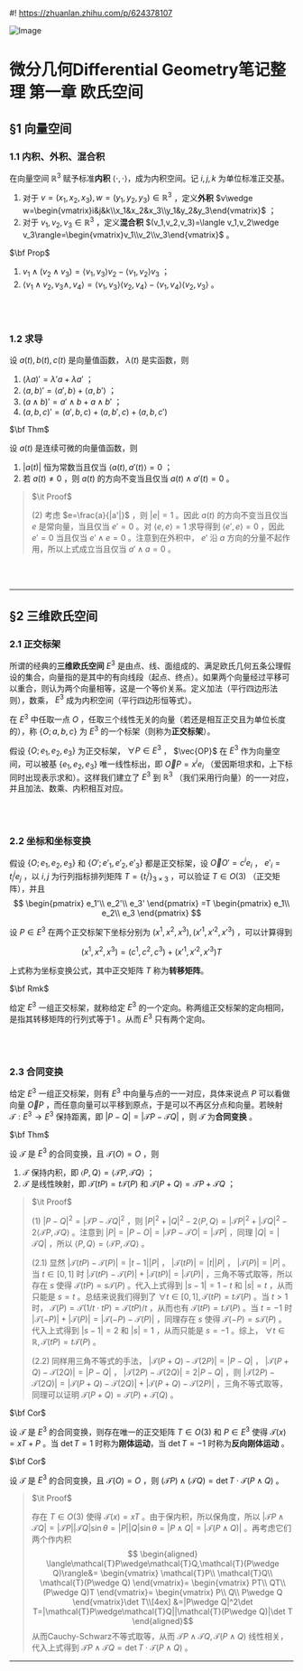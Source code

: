 #! https://zhuanlan.zhihu.com/p/624378107

![Image](https://pic4.zhimg.com/80/v2-622bd1f3a8acf5d0eaa5b95d0bf4657a.jpg)

# 微分几何Differential Geometry笔记整理 第一章 欧氏空间

## §1 向量空间

### 1.1 内积、外积、混合积

在向量空间 $\mathbb{R}^3$ 赋予标准**内积** $\langle\cdot,\cdot\rangle$，成为内积空间。记 $i,j,k$ 为单位标准正交基。

1. 对于 $v=(x_1,x_2,x_3),w=(y_1,y_2,y_3)\in\mathbb{R}^3$ ，定义**外积** $v\wedge w=\begin{vmatrix}i&j&k\\x_1&x_2&x_3\\y_1&y_2&y_3\end{vmatrix}$ ；
2. 对于 $v_1,v_2,v_3\in\mathbb{R}^3$ ，定义**混合积** $(v_1,v_2,v_3)=\langle v_1,v_2\wedge v_3\rangle=\begin{vmatrix}v_1\\v_2\\v_3\end{vmatrix}$ 。

$\bf Prop$

1. $v_1\wedge(v_2\wedge v_3)=\langle v_1,v_3\rangle v_2-\langle v_1,v_2\rangle v_3$ ；
2. $\langle v_1\wedge v_2,v_3\wedge,v_4\rangle=\langle v_1,v_3\rangle\langle v_2,v_4\rangle-\langle v_1,v_4\rangle\langle v_2,v_3\rangle$ 。

<br/><br/>

### 1.2 求导

设 $a(t),b(t),c(t)$ 是向量值函数， $\lambda(t)$ 是实函数，则
1. $(\lambda a)'=\lambda' a+\lambda a'$ ；
2. $\langle a,b\rangle'=\langle a',b\rangle+\langle a,b'\rangle$ ；
3. $(a\wedge b)'=a'\wedge b+a\wedge b'$ ；
4. $(a,b,c)'=(a',b,c)+(a,b',c)+(a,b,c')$

$\bf Thm$

设 $a(t)$ 是连续可微的向量值函数，则

1. $|a(t)|$ 恒为常数当且仅当 $\langle a(t),a'(t)\rangle=0$ ；
2. 若 $a(t)\neq 0$ ，则 $a(t)$ 的方向不变当且仅当 $a(t)\wedge a'(t)=0$ 。

> $\it Proof$
>
> (2) 考虑 $e=\frac{a}{|a'|}$ ，则 $|e|=1$ 。因此 $a(t)$ 的方向不变当且仅当 $e$ 是常向量，当且仅当 $e'=0$ 。对 $\langle e,e\rangle=1$ 求导得到 $\langle e',e\rangle=0$ ，因此 $e'=0$ 当且仅当 $e'\wedge e=0$ 。注意到在外积中， $e'$ 沿 $a$ 方向的分量不起作用，所以上式成立当且仅当 $a'\wedge a=0$ 。

<br/><br/>

---

## §2 三维欧氏空间

### 2.1 正交标架

所谓的经典的**三维欧氏空间** $E^3$ 是由点、线、面组成的、满足欧氏几何五条公理假设的集合，向量指的是其中的有向线段（起点、终点）。如果两个向量经过平移可以重合，则认为两个向量相等，这是一个等价关系。定义加法（平行四边形法则），数乘， $E^3$ 成为内积空间（平行四边形恒等式）。

在 $E^3$ 中任取一点 $O$ ，任取三个线性无关的向量（若还是相互正交且为单位长度的），称 $\{O;a,b,c\}$ 为 $E^3$ 的一个标架（则称为**正交标架**）。

假设 $\{O;e_1,e_2,e_3\}$ 为正交标架， $\forall P\in E^3$ ， $\vec{OP}$ 在 $E^3$ 作为向量空间，可以被基 $\{e_1,e_2,e_3\}$ 唯一线性标出，即 $\vec OP=x^ie_i$ （爱因斯坦求和，上下标同时出现表示求和）。这样我们建立了 $E^3$ 到 $\mathbb{R}^3$ （我们采用行向量）的一一对应，并且加法、数乘、内积相互对应。

<br/><br/>

### 2.2 坐标和坐标变换

假设 $\{O;e_1,e_2,e_3\}$ 和 $\{O';e'_1,e'_2,e'_3\}$ 都是正交标架，设 $\vec OO'=c^ie_i$ ， $e'_i=t_i^je_j$ ，以 $i,j$ 为行列指标排列矩阵 $T=\{t_i^j\}_{3\times 3}$ ，可以验证 $T\in O(3)$ （正交矩阵），并且
$$
\begin{pmatrix}
e_1'\\
e_2'\\
e_3'
\end{pmatrix}
=T
\begin{pmatrix}
e_1\\
e_2\\
e_3
\end{pmatrix}
$$

设 $P\in E^3$ 在两个正交标架下坐标分别为 $(x^1,x^2,x^3),(x'^1,x'^2,x'^3)$ ，可以计算得到

$$
(x^1,x^2,x^3)=(c^1,c^2,c^3)+(x'^1,x'^2,x'^3)T
$$

上式称为坐标变换公式，其中正交矩阵 $T$ 称为**转移矩阵**。

$\bf Rmk$

给定 $E^3$ 一组正交标架，就称给定 $E^3$ 的一个定向。称两组正交标架的定向相同，是指其转移矩阵的行列式等于1 。从而 $E^3$ 只有两个定向。

<br/><br/>

### 2.3 合同变换

给定 $E^3$ 一组正交标架，则有 $E^3$ 中向量与点的一一对应，具体来说点 $P$ 可以看做向量 $\vec OP$ ，而任意向量可以平移到原点，于是可以不再区分点和向量。若映射 $\mathcal{T}:E^3\to E^3$ 保持距离，即 $|P-Q|=|\mathcal{T}P-\mathcal{T}Q|$ ，则 $\mathcal{T}$ 为**合同变换** 。

$\bf Thm$

设 $\mathcal{T}$ 是 $E^3$ 的合同变换，且 $\mathcal{T}(O)=O$ ，则

1. $\mathcal{T}$ 保持内积，即 $\langle P,Q\rangle=\langle\mathcal{T}P,\mathcal{T}Q\rangle$ ；
2. $\mathcal{T}$ 是线性映射，即 $\mathcal{T}(tP)=t\mathcal{T}(P)$
和 $\mathcal{T}(P+Q)=\mathcal{T}P+\mathcal{T}Q$ ；
> $\it Proof$
>
> (1) $|P-Q|^2=|\mathcal{T}P-\mathcal{T}Q|^2$ ，则 $|P|^2+|Q|^2-2\langle P,Q\rangle=|\mathcal{T}P|^2+|\mathcal{T}Q|^2-2\langle\mathcal{T}P,\mathcal{T}Q\rangle$ 。注意到 $|P|=|P-O|=|\mathcal{T}P-\mathcal{T}O|=|\mathcal{T}P|$ ，同理 $|Q|=|\mathcal{T}Q|$ ，所以 $\langle P,Q\rangle=\langle\mathcal{T}P,\mathcal{T}Q\rangle$ 。
>
> (2.1) 显然 $|\mathcal{T}(tP)-\mathcal{T}(P)|=|t-1||P|$ ， $|\mathcal{T}(tP)|=|t||P|$ ， $|\mathcal{T}(P)|=|P|$ 。当 $t\in[0,1]$ 时 $|\mathcal{T}(tP)-\mathcal{T}(P)|+|\mathcal{T}(tP)|=|\mathcal{T}(P)|$ ，三角不等式取等，所以存在 $s$ 使得 $\mathcal{T}(tP)=s\mathcal{T}(P)$ 。代入上式得到 $|s-1|=1-t$ 和 $|s|=t$ ，从而只能是 $s=t$ 。总结来说我们得到了 $\forall t\in[0,1],\mathcal{T}(tP)=t\mathcal{T}(P)$ 。当 $t>1$ 时， $\mathcal{T}(P)=\mathcal{T}(1/t\cdot tP)=\mathcal{T}(tP)/t$ ，从而也有 $\mathcal{T}(tP)=t\mathcal{T}(P)$ 。当 $t=-1$ 时 $|\mathcal{T}(-P)|+|\mathcal{T}(P)|=|\mathcal{T}(-P)-\mathcal{T}(P)|$ ，同理存在 $s$ 使得 $\mathcal{T}(-P)=s\mathcal{T}(P)$ 。代入上式得到 $|s-1|=2$ 和 $|s|=1$ ，从而只能是 $s=-1$ 。综上， $\forall t\in\mathbb{R},\mathcal{T}(tP)=t\mathcal{T}(P)$ 。
>
> (2.2) 同样用三角不等式的手法， $|\mathcal{T}(P+Q)-\mathcal{T}(2P)|=|P-Q|$ ， $|\mathcal{T}(P+Q)-\mathcal{T}(2Q)|=|P-Q|$ ， $|\mathcal{T}(2P)-\mathcal{T}(2Q)|=2|P-Q|$ ，则 $|\mathcal{T}(2P)-\mathcal{T}(2Q)|=|\mathcal{T}(P+Q)-\mathcal{T}(2Q)|+|\mathcal{T}(P+Q)-\mathcal{T}(2P)|$ ，三角不等式取等，同理可以证明 $\mathcal{T}(P+Q)=\mathcal{T}(P)+\mathcal{T}(Q)$ 。

$\bf Cor$

设 $\mathcal{T}$ 是 $E^3$ 的合同变换，则存在唯一的正交矩阵 $T\in O(3)$ 和 $P\in E^3$ 使得 $\mathcal{T}(x)=xT+P$ 。当 $\det T=1$ 时称为**刚体运动**，当 $\det T=-1$ 时称为**反向刚体运动** 。

$\bf Cor$

设 $\mathcal{T}$ 是 $E^3$ 的合同变换，且 $\mathcal{T}(O)=O$ ，则 $(\mathcal{T}P)\wedge(\mathcal{T}Q)=\det T\cdot\mathcal{T}(P\wedge Q)$ 。

> $\it Proof$
>
> 存在 $T\in O(3)$ 使得 $\mathcal{T}(x)=xT$ 。由于保内积，所以保角度，所以 $|\mathcal{T}P\wedge\mathcal{T}Q|=|\mathcal{T}P||\mathcal{T}Q|\sin\theta=|P||Q|\sin\theta=|P\wedge Q|=|\mathcal{T}(P\wedge Q)|$ 。再考虑它们两个作内积
> $$
\begin{aligned}
\langle\mathcal{T}P\wedge\mathcal{T}Q,\mathcal{T}(P\wedge Q)\rangle&=
\begin{vmatrix}
\mathcal{T}P\\
\mathcal{T}Q\\
\mathcal{T}(P\wedge Q)
\end{vmatrix}=
\begin{vmatrix}
PT\\
QT\\
(P\wedge Q)T
\end{vmatrix}=
\begin{vmatrix}
P\\
Q\\
P\wedge Q
\end{vmatrix}\det T\\[4ex]
&=|P\wedge Q|^2\det T=|\mathcal{T}P\wedge\mathcal{T}Q||\mathcal{T}(P\wedge Q)|\det T
\end{aligned}$$
> 从而Cauchy-Schwarz不等式取等，从而 $\mathcal{T}P\wedge\mathcal{T}Q,\mathcal{T}(P\wedge Q)$ 线性相关，代入上式得到 $\mathcal{T}P\wedge\mathcal{T}Q=\det T\cdot\mathcal{T}(P\wedge Q)$ 。

---